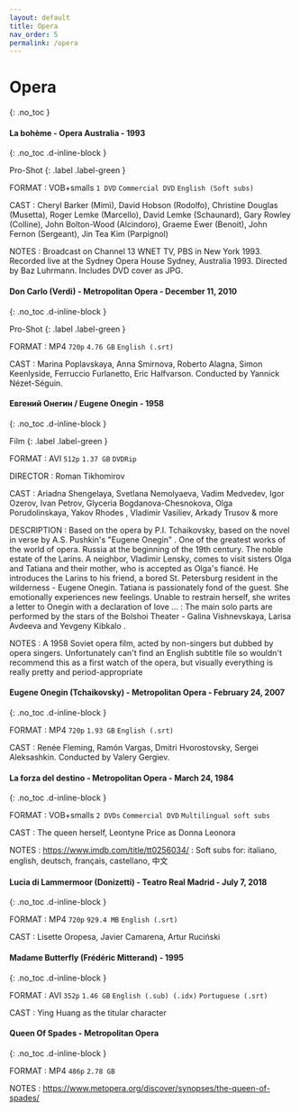 ```yaml
---
layout: default
title: Opera
nav_order: 5
permalink: /opera
---
```


# Opera
{: .no_toc }

#### La bohème - Opera Australia - 1993
{: .no_toc .d-inline-block }

Pro-Shot
{: .label .label-green }

FORMAT
: VOB+smalls `1 DVD` `Commercial DVD` `English (Soft subs)`

CAST
: Cheryl Barker (Mimì), David Hobson (Rodolfo), Christine Douglas (Musetta), Roger Lemke (Marcello), David Lemke (Schaunard), Gary Rowley (Colline), John Bolton-Wood (Alcindoro), Graeme Ewer (Benoit), John Fernon (Sergeant), Jin Tea Kim (Parpignol)

NOTES
: Broadcast on Channel 13 WNET TV, PBS in New York 1993. Recorded live at the Sydney Opera House Sydney, Australia 1993. Directed by Baz Luhrmann. Includes DVD cover as JPG.

#### Don Carlo (Verdi) - Metropolitan Opera -  December 11, 2010
{: .no_toc .d-inline-block }

Pro-Shot
{: .label .label-green }

FORMAT
: MP4 `720p` `4.76 GB` `English (.srt)`

CAST
: Marina Poplavskaya, Anna Smirnova, Roberto Alagna, Simon Keenlyside, Ferruccio Furlanetto, Eric Halfvarson. Conducted by Yannick Nézet-Séguin.

#### Евгений Онегин / Eugene Onegin - 1958
{: .no_toc .d-inline-block }

Film
{: .label .label-green }

FORMAT
: AVI `512p` `1.37 GB` `DVDRip`

DIRECTOR
: Roman Tikhomirov

CAST
: Ariadna Shengelaya, Svetlana Nemolyaeva, Vadim Medvedev, Igor Ozerov, Ivan Petrov, Glyceria Bogdanova-Chesnokova, Olga Porudolinskaya, Yakov Rhodes , Vladimir Vasiliev, Arkady Trusov & more

DESCRIPTION
: Based on the opera by P.I. Tchaikovsky, based on the novel in verse by A.S. Pushkin's "Eugene Onegin" . One of the greatest works of the world of opera. Russia at the beginning of the 19th century. The noble estate of the Larins. A neighbor, Vladimir Lensky, comes to visit sisters Olga and Tatiana and their mother, who is accepted as Olga's fiancé. He introduces the Larins to his friend, a bored St. Petersburg resident in the wilderness - Eugene Onegin. Tatiana is passionately fond of the guest. She emotionally experiences new feelings. Unable to restrain herself, she writes a letter to Onegin with a declaration of love ...
: The main solo parts are performed by the stars of the Bolshoi Theater - Galina Vishnevskaya, Larisa Avdeeva and Yevgeny Kibkalo .

NOTES
: A 1958 Soviet opera film, acted by non-singers but dubbed by opera singers. Unfortunately can't find an English subtitle file so wouldn't recommend this as a first watch of the opera, but visually everything is really pretty and period-appropriate

#### Eugene Onegin (Tchaikovsky) - Metropolitan Opera - February 24, 2007
{: .no_toc .d-inline-block }

FORMAT
: MP4 `720p` `1.93 GB` `English (.srt)`

CAST
: Renée Fleming, Ramón Vargas, Dmitri Hvorostovsky, Sergei Aleksashkin. Conducted by Valery Gergiev.

#### La forza del destino - Metropolitan Opera - March 24, 1984
{: .no_toc .d-inline-block }

FORMAT
: VOB+smalls `2 DVDs` `Commercial DVD` `Multilingual soft subs`

CAST
: The queen herself, Leontyne Price as Donna Leonora

NOTES
: <https://www.imdb.com/title/tt0256034/>
: Soft subs for: italiano, english, deutsch, français, castellano, 中文

#### Lucia di Lammermoor (Donizetti) - Teatro Real Madrid -  July 7, 2018
{: .no_toc .d-inline-block }

FORMAT
: MP4 `720p` `929.4 MB` `English (.srt)`

CAST
: Lisette Oropesa, Javier Camarena, Artur Ruciński

#### Madame Butterfly (Frédéric Mitterand) - 1995
{: .no_toc .d-inline-block }

FORMAT
: AVI `352p` `1.46 GB` `English (.sub) (.idx)` `Portuguese (.srt)`

CAST
: Ying Huang as the titular character

#### Queen Of Spades - Metropolitan Opera
{: .no_toc .d-inline-block }

FORMAT
: MP4 `486p` `2.78 GB`

NOTES
: <https://www.metopera.org/discover/synopses/the-queen-of-spades/>